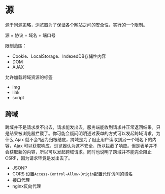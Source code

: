 # 源

源于同源策略，浏览器为了保证各个网站之间的安全性，实行的一个限制。

源 = 协议 + 域名 + 端口号

限制范围：
- Cookie、LocalStorage、IndexedDB存储性内容
- DOM
- AJAX

允许加载跨域资源的标签
- img
- link
- script

## 跨域

跨域并不是请求发不出去，请求能发出去，服务端能收到请求并正常返回结果，只是结果被浏览器拦截了。你可能会疑问明明通过表单的方式可以发起跨域请求，为什么 Ajax 就不会?因为归根结底，跨域是为了阻止用户读取到另一个域名下的内容，Ajax 可以获取响应，浏览器认为这不安全，所以拦截了响应。但是表单并不会获取新的内容，所以可以发起跨域请求。同时也说明了跨域并不能完全阻止 CSRF，因为请求毕竟是发出去了。

- JSONP
- CORS  设置`Access-Control-Allow-Origin`配置允许访问的域名
- 接口代理
- nginx反向代理